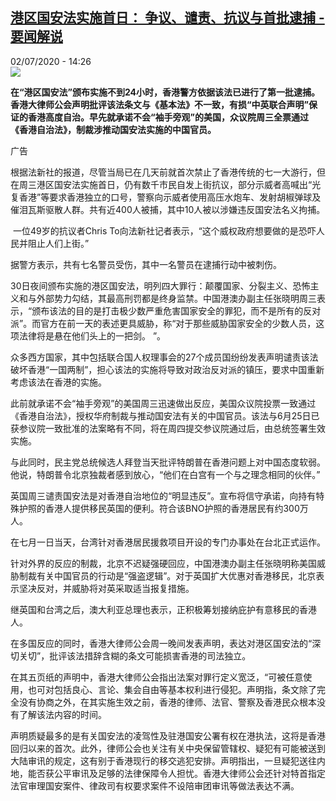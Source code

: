 <!--1593694578000-->
[港区国安法实施首日： 争议、谴责、抗议与首批逮捕 - 要闻解说](http://www.rfi.fr//cn/%E4%B8%AD%E5%9B%BD/20200702-%E6%B8%AF%E5%8C%BA%E5%9B%BD%E5%AE%89%E6%B3%95%E5%AE%9E%E6%96%BD%E9%A6%96%E6%97%A5-%E4%BA%89%E8%AE%AE-%E8%B0%B4%E8%B4%A3-%E6%8A%97%E8%AE%AE%E4%B8%8E%E9%A6%96%E6%89%B9%E9%80%AE%E6%8D%95)
------

<div>02/07/2020 - 14:26</div><img src="https://s.rfi.fr/media/display/06bb66b0-bc3d-11ea-b674-005056a964fe/w:310/p:16x9/AP20183378682471.jpg"><p><strong>在“港区国安法”颁布实施不到24小时，香港警方依据该法已进行了第一批逮捕。香港大律师公会声明批评该法条文与《基本法》不一致，有损“中英联合声明”保证的香港高度自治。早先就承诺不会“袖手旁观”的美国，众议院周三全票通过《香港自治法》，制裁涉推动国安法实施的中国官员。</strong></p><div class="t-content__body u-clearfix"><div class="m-interstitial"><div class="m-interstitial__ad"><divclass="m-block-ad "data-tms-ad-type="box"data-tms-ad-status="idle"data-tms-ad-pos="1"><div class="m-block-ad__label">广告</div><div class="m-block-ad__content"></div></div></div></div><p>根据法新社的报道，尽管当局已在几天前就首次禁止了香港传统的七一大游行，但在周三港区国安法实施首日，仍有数千市民自发上街抗议，部分示威者高喊出“光复香港”等要求香港独立的口号，警察向示威者使用高压水炮车、发射胡椒弹球及催泪瓦斯驱散人群。共有近400人被捕，其中10人被以涉嫌违反国安法名义拘捕。</p><p> 一位49岁的抗议者Chris To向法新社记者表示，“这个威权政府想要做的是恐吓人民并阻止人们上街。”</p><p>据警方表示，共有七名警员受伤，其中一名警员在逮捕行动中被刺伤。</p><p>30日夜间颁布实施的港区国安法，明列四大罪行：颠覆国家、分裂主义、恐怖主义和与外部势力勾结，其最高刑罚都是终身监禁。中国港澳办副主任张晓明周三表示，“颁布该法的目的是打击极少数严重危害国家安全的罪犯，而不是所有的反对派”。而官方在前一天的表述更具威胁，称“对于那些威胁国家安全的少数人员，这项法律将是悬在他们头上的一把剑。 ”。</p><p>众多西方国家，其中包括联合国人权理事会的27个成员国纷纷发表声明谴责该法破坏香港“一国两制”，担心该法的实施将导致对政治反对派的镇压，要求中国重新考虑该法在香港的实施。</p><p>此前就承诺不会“袖手旁观”的美国周三迅速做出反应，美国众议院投票一致通过《香港自治法》，授权华府制裁与推动国安法有关的中国官员。该法与6月25日已获参议院一致批准的法案略有不同，将在周四提交参议院通过后，由总统签署生效实施。</p><p>与此同时，民主党总统候选人拜登当天批评特朗普在香港问题上对中国态度软弱。他说，特朗普令北京独裁者感到放心，“他们在白宫有一个与之理念相同的伙伴。”</p><p>英国周三谴责国安法是对香港自治地位的“明显违反”。宣布将信守承诺，向持有特殊护照的香港人提供移民英国的便利。符合该BNO护照的香港居民有约300万人。</p><p>在七月一日当天，台湾针对香港居民援救项目开设的专门办事处在台北正式运作。</p><p>针对外界的反应的制裁，北京不迟疑强硬回应，中国港澳办副主任张晓明称美国威胁制裁有关中国官员的行动是“强盗逻辑”。对于英国扩大优惠对香港移民，北京表示坚决反对，并威胁将对英采取适当报复措施。</p><p>继英国和台湾之后，澳大利亚总理也表示，正积极筹划接纳庇护有意移民的香港人。</p><p>在多国反应的同时，香港大律师公会周一晚间发表声明，表达对港区国安法的“深切关切”，批评该法措辞含糊的条文可能损害香港的司法独立。</p><p>在其五页纸的声明中，香港大律师公会指出法案对罪行定义宽泛，“可被任意使用，也可对包括良心、言论、集会自由等基本权利进行侵犯。声明指，条文除了完全没有协商之外，在其实施生效之前，香港的律师、法官、警察及香港民众根本没有了解该法内容的时间。</p><p>声明质疑最多的是有关国安法的凌驾性及驻港国安公署有权在港执法，这将是香港回归以来的首次。此外，律师公会也关注有关中央保留管辖权、疑犯有可能被送到大陆审讯的规定，这有别于香港现行的移交逃犯安排。声明指出，一旦疑犯送往内地，能否获公平审讯及足够的法律保障令人担忧。香港大律师公会还针对特首指定法官审理国安案件、律政司有权要求案件不设陪审团审讯等做法表达不满。</p><p> </p><div class="o-self-promo o-self-promo--nl o-self-promo--hidden" data-selfpromo-newsletter></div><div class="o-self-promo o-self-promo--app o-self-promo--hidden" data-selfpromo-app></div></div>
